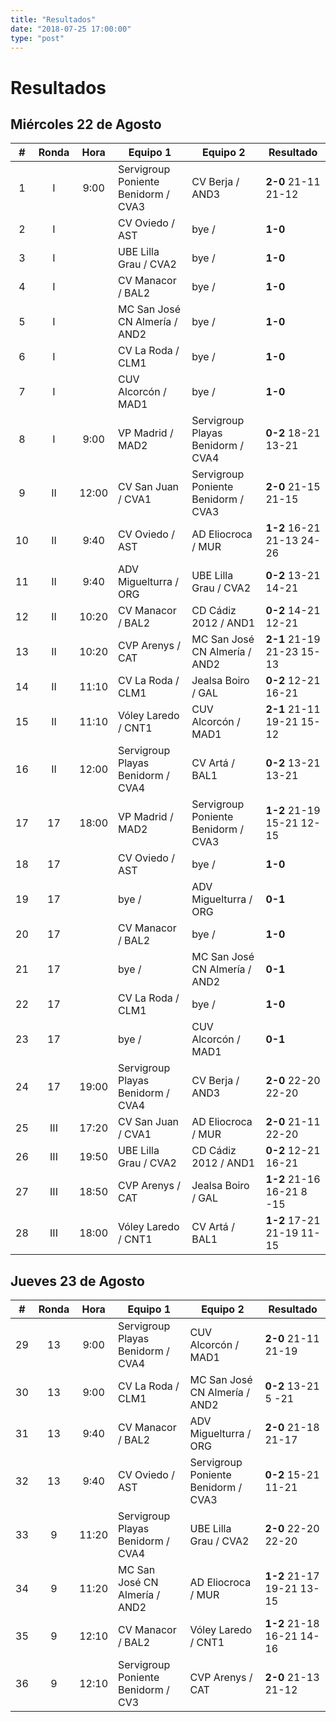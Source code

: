 ```yaml
---
title: "Resultados"
date: "2018-07-25 17:00:00"
type: "post"
---
```


# Resultados

## Miércoles 22 de Agosto

\#   | Ronda | Hora  | Equipo 1                            | Equipo 2                            | Resultado
:--: | :--:  | :--:  | --------                            | --------                            | ---------
1    | I     | 9:00  | Servigroup Poniente Benidorm / CVA3 | CV Berja / AND3                     | **2-0**  21-11  21-12
2    | I     |       | CV Oviedo / AST                     | bye /                               | **1-0**
3    | I     |       | UBE Lilla Grau / CVA2               | bye /                               | **1-0**
4    | I     |       | CV Manacor / BAL2                   | bye /                               | **1-0**
5    | I     |       | MC San José CN Almería / AND2       | bye /                               | **1-0**
6    | I     |       | CV La Roda / CLM1                   | bye /                               | **1-0**
7    | I     |       | CUV Alcorcón / MAD1                 | bye /                               | **1-0**
8    | I     | 9:00  | VP Madrid / MAD2                    | Servigroup Playas Benidorm / CVA4   | **0-2**  18-21  13-21
9    | II    | 12:00 | CV San Juan / CVA1                  | Servigroup Poniente Benidorm / CVA3 | **2-0**  21-15  21-15
10   | II    | 9:40  | CV Oviedo / AST                     | AD Eliocroca / MUR                  | **1-2**  16-21  21-13  24-26
11   | II    | 9:40  | ADV Miguelturra / ORG               | UBE Lilla Grau / CVA2               | **0-2**  13-21  14-21
12   | II    | 10:20 | CV Manacor / BAL2                   | CD Cádiz 2012 / AND1                | **0-2**  14-21  12-21
13   | II    | 10:20 | CVP Arenys / CAT                    | MC San José CN Almería / AND2       | **2-1**  21-19  21-23  15-13
14   | II    | 11:10 | CV La Roda / CLM1                   | Jealsa Boiro / GAL                  | **0-2**  12-21  16-21
15   | II    | 11:10 | Vóley Laredo / CNT1                 | CUV Alcorcón / MAD1                 | **2-1**  21-11  19-21  15-12
16   | II    | 12:00 | Servigroup Playas Benidorm / CVA4   | CV Artá / BAL1                      | **0-2**  13-21  13-21
17   | 17    | 18:00 | VP Madrid / MAD2                    | Servigroup Poniente Benidorm / CVA3 | **1-2**  21-19  15-21  12-15
18   | 17    |       | CV Oviedo / AST                     | bye /                               | **1-0**
19   | 17    |       | bye /                               | ADV Miguelturra / ORG               | **0-1**
20   | 17    |       | CV Manacor / BAL2                   | bye /                               | **1-0**
21   | 17    |       | bye /                               | MC San José CN Almería / AND2       | **0-1**
22   | 17    |       | CV La Roda / CLM1                   | bye /                               | **1-0**
23   | 17    |       | bye /                               | CUV Alcorcón / MAD1                 | **0-1**
24   | 17    | 19:00 | Servigroup Playas Benidorm / CVA4   | CV Berja / AND3                     | **2-0**  22-20  22-20
25   | III   | 17:20 | CV San Juan / CVA1                  | AD Eliocroca / MUR                  | **2-0**  21-11  22-20
26   | III   | 19:50 | UBE Lilla Grau / CVA2               | CD Cádiz 2012 / AND1                | **0-2**  12-21  16-21
27   | III   | 18:50 | CVP Arenys / CAT                    | Jealsa Boiro / GAL                  | **1-2**  21-16  16-21  8 -15
28   | III   | 18:00 | Vóley Laredo / CNT1                 | CV Artá / BAL1                      | **1-2**  17-21  21-19  11-15

## Jueves 23 de Agosto

\#   | Ronda | Hora  | Equipo 1                            | Equipo 2                            | Resultado
:--: | :--:  | :--:  | --------                            | --------                            | ---------
29   | 13    | 9:00  | Servigroup Playas Benidorm / CVA4   | CUV Alcorcón / MAD1                 | **2-0**  21-11  21-19
30   | 13    | 9:00  | CV La Roda / CLM1                   | MC San José CN Almería / AND2       | **0-2**  13-21  5 -21
31   | 13    | 9:40  | CV Manacor / BAL2                   | ADV Miguelturra / ORG               | **2-0**  21-18  21-17
32   | 13    | 9:40  | CV Oviedo / AST                     | Servigroup Poniente Benidorm / CVA3 | **0-2**  15-21  11-21
33   | 9     | 11:20 | Servigroup Playas Benidorm / CVA4   | UBE Lilla Grau / CVA2               | **2-0**  22-20  22-20
34   | 9     | 11:20 | MC San José CN Almería / AND2       | AD Eliocroca / MUR                  | **1-2**  21-17  19-21  13-15
35   | 9     | 12:10 | CV Manacor / BAL2                   | Vóley Laredo / CNT1                 | **1-2**  21-18  16-21  14-16
36   | 9     | 12:10 | Servigroup Poniente Benidorm / CV3  | CVP Arenys / CAT                    | **2-0**  21-13  21-12
